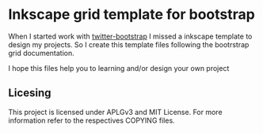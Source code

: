 # Inkscape grid template for bootstrap

When I started work with [twitter-bootstrap](http://twitter.github.com/bootstrap/) I
missed a inkscape template to design my projects. So I create this template files
following the bootrstrap grid documentation.

I hope this files help you to learning and/or design your own project


## Licesing

This project is licensed under APLGv3 and MIT License.
For more information refer to the respectives COPYING files.
